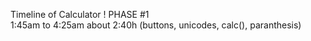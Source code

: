 Timeline of Calculator !
PHASE #1  
1:45am to 4:25am about 2:40h (buttons, unicodes, calc(), paranthesis)
